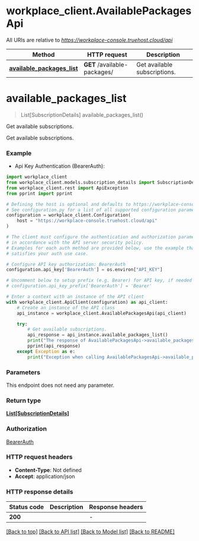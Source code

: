 # workplace_client.AvailablePackagesApi

All URIs are relative to *https://workplace-console.truehost.cloud/api*

Method | HTTP request | Description
------------- | ------------- | -------------
[**available_packages_list**](AvailablePackagesApi.md#available_packages_list) | **GET** /available-packages/ | Get available subscriptions.


# **available_packages_list**
> List[SubscriptionDetails] available_packages_list()

Get available subscriptions.

Get available subscriptions.

### Example

* Api Key Authentication (BearerAuth):

```python
import workplace_client
from workplace_client.models.subscription_details import SubscriptionDetails
from workplace_client.rest import ApiException
from pprint import pprint

# Defining the host is optional and defaults to https://workplace-console.truehost.cloud/api
# See configuration.py for a list of all supported configuration parameters.
configuration = workplace_client.Configuration(
    host = "https://workplace-console.truehost.cloud/api"
)

# The client must configure the authentication and authorization parameters
# in accordance with the API server security policy.
# Examples for each auth method are provided below, use the example that
# satisfies your auth use case.

# Configure API key authorization: BearerAuth
configuration.api_key['BearerAuth'] = os.environ["API_KEY"]

# Uncomment below to setup prefix (e.g. Bearer) for API key, if needed
# configuration.api_key_prefix['BearerAuth'] = 'Bearer'

# Enter a context with an instance of the API client
with workplace_client.ApiClient(configuration) as api_client:
    # Create an instance of the API class
    api_instance = workplace_client.AvailablePackagesApi(api_client)

    try:
        # Get available subscriptions.
        api_response = api_instance.available_packages_list()
        print("The response of AvailablePackagesApi->available_packages_list:\n")
        pprint(api_response)
    except Exception as e:
        print("Exception when calling AvailablePackagesApi->available_packages_list: %s\n" % e)
```



### Parameters

This endpoint does not need any parameter.

### Return type

[**List[SubscriptionDetails]**](SubscriptionDetails.md)

### Authorization

[BearerAuth](../README.md#BearerAuth)

### HTTP request headers

 - **Content-Type**: Not defined
 - **Accept**: application/json

### HTTP response details

| Status code | Description | Response headers |
|-------------|-------------|------------------|
**200** |  |  -  |

[[Back to top]](#) [[Back to API list]](../README.md#documentation-for-api-endpoints) [[Back to Model list]](../README.md#documentation-for-models) [[Back to README]](../README.md)

